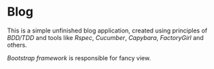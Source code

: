 # Blog

This is a simple unfinished blog application, created using principles of *BDD/TDD* and tools like *Rspec*, *Cucumber*, *Capybara*, *FactoryGirl* and others.

*Bootstrap framework* is responsible for fancy view.
